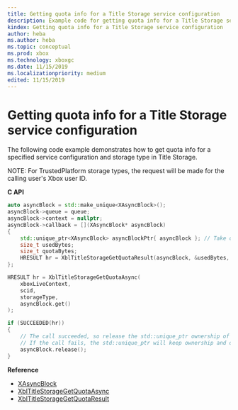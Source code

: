 ```yaml
---
title: Getting quota info for a Title Storage service configuration
description: Example code for getting quota info for a Title Storage service configuration.
kindex: Getting quota info for a Title Storage service configuration
author: heba
ms.author: heba
ms.topic: conceptual
ms.prod: xbox
ms.technology: xboxgc
ms.date: 11/15/2019
ms.localizationpriority: medium
edited: 11/15/2019
---
```


# Getting quota info for a Title Storage service configuration

The following code example demonstrates how to get quota info for a specified service configuration and storage type in Title Storage.

NOTE: For TrustedPlatform storage types, the request will be made for the calling user's Xbox user ID.

**C API**
<!-- XblTitleStorageGetQuotaAsync_C.md -->
```cpp
auto asyncBlock = std::make_unique<XAsyncBlock>();
asyncBlock->queue = queue;
asyncBlock->context = nullptr;
asyncBlock->callback = [](XAsyncBlock* asyncBlock)
{
    std::unique_ptr<XAsyncBlock> asyncBlockPtr{ asyncBlock }; // Take over ownership of the XAsyncBlock*
    size_t usedBytes;
    size_t quotaBytes;
    HRESULT hr = XblTitleStorageGetQuotaResult(asyncBlock, &usedBytes, &quotaBytes);
};

HRESULT hr = XblTitleStorageGetQuotaAsync(
    xboxLiveContext,
    scid,
    storageType,
    asyncBlock.get()
);

if (SUCCEEDED(hr))
{
    // The call succeeded, so release the std::unique_ptr ownership of XAsyncBlock* since the callback will take over ownership.
    // If the call fails, the std::unique_ptr will keep ownership and delete the XAsyncBlock*
    asyncBlock.release();
}
```

**Reference**
* [XAsyncBlock](xasyncblock.md)
* [XblTitleStorageGetQuotaAsync](xbltitlestoragegetquotaasync.md)
* [XblTitleStorageGetQuotaResult](xbltitlestoragegetquotaresult.md)
